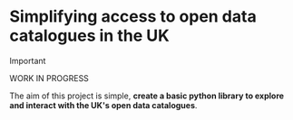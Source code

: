 # Simplifying access to open data catalogues in the UK

>[!IMPORTANT]
> WORK IN PROGRESS

The aim of this project is simple, **create a basic python library to explore and interact with the UK's open data catalogues**.
